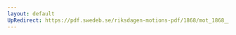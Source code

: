 ```yaml
---
layout: default
UpRedirect: https://pdf.swedeb.se/riksdagen-motions-pdf/1868/mot_1868__ak__00008.pdf
---
```

